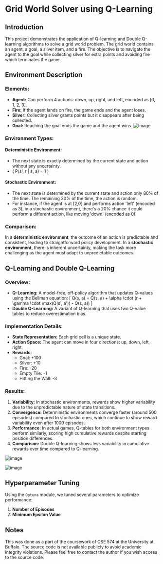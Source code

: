 # Grid World Solver using Q-Learning

## Introduction
This project demonstrates the application of Q-learning and Double Q-learning algorithms to solve a grid world problem. The grid world contains an agent, a goal, a silver item, and a fire. The objective is to navigate the agent to the goal while collecting silver for extra points and avoiding fire which terminates the game.

## Environment Description

### Elements:
- **Agent:** Can perform 4 actions: down, up, right, and left, encoded as [0, 1, 2, 3].
- **Fire:** If the agent lands on fire, the game ends and the agent loses.
- **Silver:** Collecting silver grants points but it disappears after being collected.
- **Goal:** Reaching the goal ends the game and the agent wins.
![image](https://github.com/imalhotra15/Q-Learning-Grid-World/assets/118845522/fffc5955-4ca7-4856-92d9-0bca75681ace)

### Environment Types:
#### Deterministic Environment:
- The next state is exactly determined by the current state and action without any uncertainty.
- \( P(s', r | s, a) = 1 \)

#### Stochastic Environment:
- The next state is determined by the current state and action only 80% of the time. The remaining 20% of the time, the action is random.
- For instance, if the agent is at [2,0] and performs action 'left' (encoded as 3), in a stochastic environment, there's a 20% chance it could perform a different action, like moving 'down' (encoded as 0).

### Comparison:
In a **deterministic environment**, the outcome of an action is predictable and consistent, leading to straightforward policy development. In a **stochastic environment**, there is inherent uncertainty, making the task more challenging as the agent must adapt to unpredictable outcomes.

## Q-Learning and Double Q-Learning

### Overview:
- **Q-Learning:** A model-free, off-policy algorithm that updates Q-values using the Bellman equation:
  \[ Q(s, a) = Q(s, a) + \alpha \cdot (r + \gamma \cdot \max(Q(s', a')) - Q(s, a)) \]
- **Double Q-Learning:** A variant of Q-learning that uses two Q-value tables to reduce overestimation bias.

### Implementation Details:
- **State Representation:** Each grid cell is a unique state.
- **Action Space:** The agent can move in four directions: up, down, left, right.
- **Rewards:** 
  - Goal: +100
  - Silver: +10
  - Fire: -20
  - Empty Tile: -1
  - Hitting the Wall: -3

### Results:
1. **Variability:** In stochastic environments, rewards show higher variability due to the unpredictable nature of state transitions.
2. **Convergence:** Deterministic environments converge faster (around 500 episodes) compared to stochastic ones, which continue to show reward variability even after 1000 episodes.
3. **Performance:** In actual games, Q-tables for both environment types perform similarly, scoring high cumulative rewards despite starting position differences.
4. **Comparison:** Double Q-learning shows less variability in cumulative rewards over time compared to Q-learning.

![image](https://github.com/imalhotra15/Q-Learning-Grid-World/assets/118845522/f07c8bff-9811-43a1-9ea7-3f81c555d2df)

![image](https://github.com/imalhotra15/Q-Learning-Grid-World/assets/118845522/347bff69-b837-4c86-b62a-b704e3da6f96)


## Hyperparameter Tuning

Using the `Optuna` module, we tuned several parameters to optimize performance:
1. **Number of Episodes**
2. **Minimum Epsilon Value**

## Notes

This was done as a part of the coursework of CSE 574 at the University at Buffalo. The source code is not available publicly to avoid academic integrity violations. Please feel free to contact the author if you wish access to the source code.
